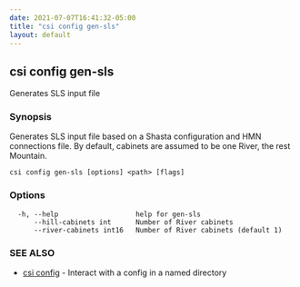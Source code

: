 ```yaml
---
date: 2021-07-07T16:41:32-05:00
title: "csi config gen-sls"
layout: default
---
```

## csi config gen-sls

Generates SLS input file

### Synopsis

Generates SLS input file based on a Shasta configuration and
	HMN connections file. By default, cabinets are assumed to be one River, the
	rest Mountain.

```
csi config gen-sls [options] <path> [flags]
```

### Options

```
  -h, --help                   help for gen-sls
      --hill-cabinets int      Number of River cabinets
      --river-cabinets int16   Number of River cabinets (default 1)
```

### SEE ALSO

* [csi config](/commands/csi_config/)	 - Interact with a config in a named directory

